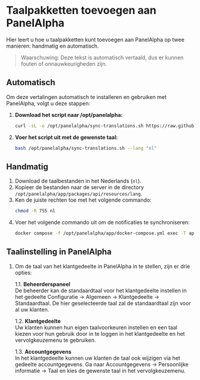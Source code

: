 # Taalpakketten toevoegen aan PanelAlpha

Hier leert u hoe u taalpakketten kunt toevoegen aan PanelAlpha op twee manieren: handmatig en automatisch.

> Waarschuwing: Deze tekst is automatisch vertaald, dus er kunnen fouten of onnauwkeurigheden zijn.

## Automatisch

Om deze vertalingen automatisch te installeren en gebruiken met PanelAlpha, volgt u deze stappen:

1. <b>Download het script naar /opt/panelalpha:</b>
    ```sh
    curl -sL -o /opt/panelalpha/sync-translations.sh https://raw.githubusercontent.com/panelalpha/PanelAlpha-Translations/refs/heads/main/scripts/sync-translations.sh
    ```

2. <b>Voer het script uit met de gewenste taal:</b>
    ```sh
    bash /opt/panelalpha/sync-translations.sh --lang "nl"
    ```

## Handmatig

1. Download de taalbestanden in het Nederlands (`nl`).
2. Kopieer de bestanden naar de server in de directory `/opt/panelalpha/app/packages/api/resources/lang`.
3. Ken de juiste rechten toe met het volgende commando:
   ```sh
   chmod -R 755 nl
   ```
4. Voer het volgende commando uit om de notificaties te synchroniseren:
    ```sh
    docker compose -f /opt/panelalpha/app/docker-compose.yml exec -T api php artisan notifications:sync
    ```

## Taalinstelling in PanelAlpha

1. Om de taal van het klantgedeelte in PanelAlpha in te stellen, zijn er drie opties:

    1.1. <b>Beheerderspaneel</b> <br> De beheerder kan de standaardtaal voor het klantgedeelte instellen in het gedeelte Configuratie → Algemeen → Klantgedeelte → Standaardtaal. De hier geselecteerde taal zal de standaardtaal zijn voor al uw klanten.

    1.2. <b>Klantgedeelte</b> <br> Uw klanten kunnen hun eigen taalvoorkeuren instellen en een taal kiezen voor hun gebruik door in te loggen in het klantgedeelte en het vervolgkeuzemenu te gebruiken.

    1.3. <b>Accountgegevens</b> <br> In het klantgedeelte kunnen uw klanten de taal ook wijzigen via het gedeelte accountgegevens. Ga naar Accountgegevens → Persoonlijke informatie → Taal en kies de gewenste taal in het vervolgkeuzemenu.